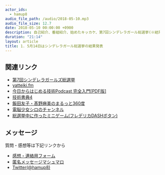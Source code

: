 ```yaml
---
actor_ids:
  - hamup8
audio_file_path: /audio/2018-05-10.mp3
audio_file_size: 12.7
date: 2018-05-10 00:00:00 +0900
description: 自己紹介、番組紹介、始めたキッカケ、第7回シンデレラガール総選挙(※結果発表は5/14(月))について話しました。これからよろしくおねがいします。
duration: "21:14"
layout: article
title: 1. 5月14日はシンデレラガール総選挙の結果発表
---
```


## 関連リンク

- [第7回シンデレラガールズ総選挙](http://dic.nicovideo.jp/a/%E7%AC%AC7%E5%9B%9E%E3%82%B7%E3%83%B3%E3%83%87%E3%83%AC%E3%83%A9%E3%82%AC%E3%83%BC%E3%83%AB%E7%B7%8F%E9%81%B8%E6%8C%99)
- [yatteiki.fm](https://yatteiki.fm/)
- [今日からはじめる技術Podcast 完全入門[PDF版]](https://booth.pm/ja/items/828339)
- [技術書典4](https://techbookfest.org/event/tbf04)
- [飯田友子・髙野麻美のまるっと360度](http://ch.nicovideo.jp/voicegarage/blomaga/ar1144470)
- [電脳少女シロのチャンネル](https://www.youtube.com/channel/UCLhUvJ_wO9hOvv_yYENu4fQ)
- [総選挙中に作ったミニゲーム(フレデリカDASHボタン)](https://hamup8.github.io/FureDashButton/)

## メッセージ

質問・感想等は下記リンクから
- [感想・連絡用フォーム](https://goo.gl/forms/GXDuUsONgB1bePFC3)
- [匿名メッセージマシュマロ](https://marshmallow-qa.com/hamup8?utm_medium=url_text&utm_source=promotion)
- [Twitter(@hamup8)](https://twitter.com/hamup8)
